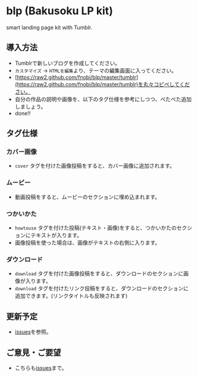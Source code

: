 blp (Bakusoku LP kit)
==================

smart landing page kit with Tumblr.

## 導入方法
 - Tumblrで新しいブログを作成してください。
 - ```カスタマイズ``` → ```HTMLを編集```より、テーマの編集画面に入ってください。
 - [https://raw2.github.com/fnobi/blp/master/tumblr](https://raw2.github.com/fnobi/blp/master/tumblr)を丸々コピペしてください。
 - 自分の作品の説明や画像を、以下のタグ仕様を参考にしつつ、ぺたぺた追加しましょう。
 - done!!

## タグ仕様

### カバー画像

 - ```cover``` タグを付けた画像投稿をすると、カバー画像に追加されます。

### ムービー

 - 動画投稿をすると、ムービーのセクションに埋め込まれます。

### つかいかた
 - ```howtouse``` タグを付けた投稿(テキスト・画像)をすると、つかいかたのセクションにテキストが入ります。
 - 画像投稿を使った場合は、画像がテキストの右側に入ります。

### ダウンロード
 - ```download``` タグを付けた画像投稿をすると、ダウンロードのセクションに画像が入ります。
 - ```download``` タグを付けたリンク投稿をすると、ダウンロードのセクションに追加できます。(リンクタイトルも反映されます)

## 更新予定

 - [issues](https://github.com/fnobi/blp/issues)を参照。

## ご意見・ご要望

 - こちらも[issues](https://github.com/fnobi/blp/issues)まで。
